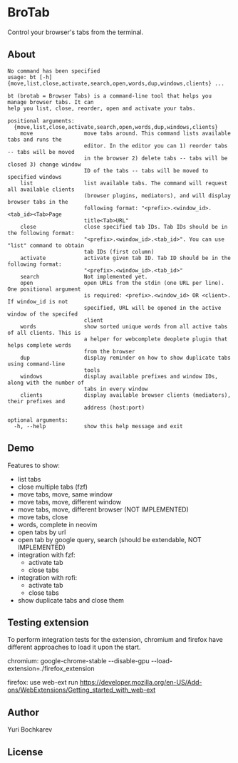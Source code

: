 # BroTab

Control your browser's tabs from the terminal.

## About

```
No command has been specified
usage: bt [-h] {move,list,close,activate,search,open,words,dup,windows,clients} ...

bt (brotab = Browser Tabs) is a command-line tool that helps you manage browser tabs. It can
help you list, close, reorder, open and activate your tabs.

positional arguments:
  {move,list,close,activate,search,open,words,dup,windows,clients}
    move                move tabs around. This command lists available tabs and runs the
                        editor. In the editor you can 1) reorder tabs -- tabs will be moved
                        in the browser 2) delete tabs -- tabs will be closed 3) change window
                        ID of the tabs -- tabs will be moved to specified windows
    list                list available tabs. The command will request all available clients
                        (browser plugins, mediators), and will display browser tabs in the
                        following format: "<prefix>.<window_id>.<tab_id><Tab>Page
                        title<Tab>URL"
    close               close specified tab IDs. Tab IDs should be in the following format:
                        "<prefix>.<window_id>.<tab_id>". You can use "list" command to obtain
                        tab IDs (first column)
    activate            activate given tab ID. Tab ID should be in the following format:
                        "<prefix>.<window_id>.<tab_id>"
    search              Not implemented yet.
    open                open URLs from the stdin (one URL per line). One positional argument
                        is required: <prefix>.<window_id> OR <client>. If window_id is not
                        specified, URL will be opened in the active window of the specifed
                        client
    words               show sorted unique words from all active tabs of all clients. This is
                        a helper for webcomplete deoplete plugin that helps complete words
                        from the browser
    dup                 display reminder on how to show duplicate tabs using command-line
                        tools
    windows             display available prefixes and window IDs, along with the number of
                        tabs in every window
    clients             display available browser clients (mediators), their prefixes and
                        address (host:port)

optional arguments:
  -h, --help            show this help message and exit
```

## Demo

Features to show:

* list tabs
* close multiple tabs (fzf)
* move tabs, move, same window
* move tabs, move, different window
* move tabs, move, different browser (NOT IMPLEMENTED)
* move tabs, close
* words, complete in neovim
* open tabs by url
* open tab by google query, search (should be extendable, NOT IMPLEMENTED)
* integration with fzf:
  * activate tab
  * close tabs
* integration with rofi:
  * activate tab
  * close tabs
* show duplicate tabs and close them


## Testing extension

To perform integration tests for the extension, chromium and firefox have
different approaches to load it upon the start.

chromium: google-chrome-stable --disable-gpu --load-extension=./firefox_extension

firefox: use web-ext run
https://developer.mozilla.org/en-US/Add-ons/WebExtensions/Getting_started_with_web-ext


## Author

Yuri Bochkarev

## License

